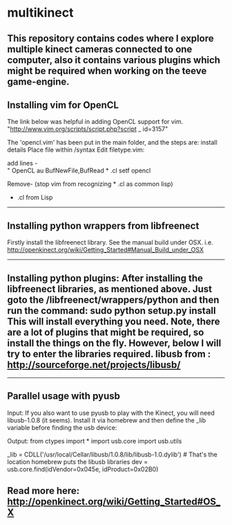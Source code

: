 multikinect
===========

This repository contains codes where I explore multiple kinect cameras connected to one computer, also it contains various plugins which might be required when working on the teeve game-engine.
----------------------------
Installing vim for OpenCL 
----------------------------
The link below was helpful in adding OpenCL support for vim. 
"http://www.vim.org/scripts/script.php?script _ id=3157"

The 'opencl.vim' has been put in the main folder, and the steps are: 
install details
Place file within /syntax 
Edit filetype.vim: 

add lines -   
" OpenCL 
au BufNewFile,BufRead * .cl	 setf opencl 

Remove- (stop vim from recognizing * .cl as common lisp) 
* .cl from Lisp 

----------------------------
Installing python wrappers from libfreenect
----------------------------
Firstly install the libfreenect library. See the manual build under OSX. 
i.e. http://openkinect.org/wiki/Getting_Started#Manual_Build_under_OSX

----------------------------
Installing python plugins: 
After installing the libfreenect libraries, as mentioned above. Just goto the /libfreenect/wrappers/python and then run the command: 
sudo python setup.py install 
This will install everything you need. 
Note, there are a lot of plugins that might be required, so install the things on the fly. However, below I will try to enter the libraries required. 
libusb from : http://sourceforge.net/projects/libusb/
----------------------------

----------------------------
Parallel usage with pyusb
----------------------------
Input: 
If you also want to use pyusb to play with the Kinect, you will need libusb-1.0.8 (it seems). Install it via homebrew and then define the _lib variable before finding the usb device:

Output: 
from ctypes import *
import usb.core
import usb.utils

_lib = CDLL('/usr/local/Cellar/libusb/1.0.8/lib/libusb-1.0.dylib') # That's the location homebrew puts the libusb libraries
dev = usb.core.find(idVendor=0x045e, idProduct=0x02B0)

Read more here: http://openkinect.org/wiki/Getting_Started#OS_X
----------------------------


